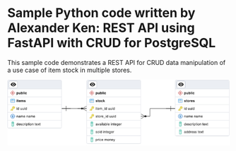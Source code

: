 # Sample Python code written by Alexander Ken: REST API using FastAPI with CRUD for PostgreSQL

This sample code demonstrates a REST API for CRUD data manipulation of a use case of item stock in multiple stores.

![ERD for database scheme](https://github.com/compfy-dot-com/Python_API_Sample/blob/master/app/images/TestDatabaseERD.png)



